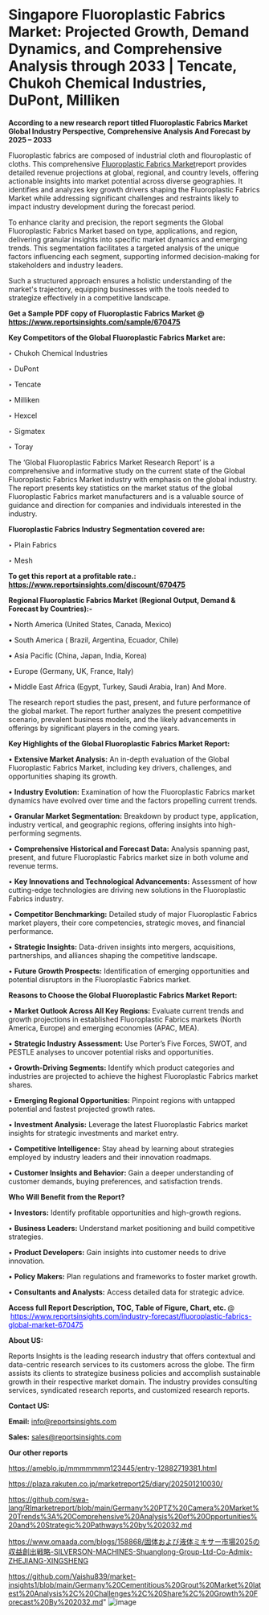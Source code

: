 # Singapore Fluoroplastic Fabrics Market: Projected Growth, Demand Dynamics, and Comprehensive Analysis through 2033 | Tencate, Chukoh Chemical Industries, DuPont, Milliken

<strong>According to a new research report titled Fluoroplastic Fabrics Market Global Industry Perspective, Comprehensive Analysis And Forecast by 2025 – 2033</strong>

Fluoroplastic fabrics are composed of industrial cloth and flouroplastic of cloths. This comprehensive <a href=https://www.reportsinsights.com/sample/670475>Fluoroplastic Fabrics Market</a>report provides detailed revenue projections at global, regional, and country levels, offering actionable insights into market potential across diverse geographies. It identifies and analyzes key growth drivers shaping the Fluoroplastic Fabrics Market while addressing significant challenges and restraints likely to impact industry development during the forecast period.

To enhance clarity and precision, the report segments the Global Fluoroplastic Fabrics Market based on type, applications, and region, delivering granular insights into specific market dynamics and emerging trends. This segmentation facilitates a targeted analysis of the unique factors influencing each segment, supporting informed decision-making for stakeholders and industry leaders.

Such a structured approach ensures a holistic understanding of the market's trajectory, equipping businesses with the tools needed to strategize effectively in a competitive landscape.

<strong>Get a Sample PDF copy of Fluoroplastic Fabrics Market </strong><strong>@<a href=https://www.reportsinsights.com/sample/670475 style=color:#0000ff;> https://www.reportsinsights.com/sample/670475</a></strong></font>

<strong>Key Competitors of the Global Fluoroplastic Fabrics Market are:</strong>

‣ Chukoh Chemical Industries

‣ DuPont

‣ Tencate

‣ Milliken

‣ Hexcel

‣ Sigmatex

‣ Toray

The ‘Global Fluoroplastic Fabrics Market Research Report’ is a comprehensive and informative study on the current state of the Global Fluoroplastic Fabrics Market industry with emphasis on the global industry. The report presents key statistics on the market status of the global Fluoroplastic Fabrics market manufacturers and is a valuable source of guidance and direction for companies and individuals interested in the industry.

<strong>Fluoroplastic Fabrics Industry Segmentation covered are:</strong>

‣ Plain Fabrics

‣ Mesh

<strong>To get this report at a profitable rate.: <a href=https://www.reportsinsights.com/discount/670475 style=color:#0000ff;>https://www.reportsinsights.com/discount/670475</a></strong></font>

<strong>Regional Fluoroplastic Fabrics Market (Regional Output, Demand &amp; Forecast by Countries):-</strong>

• North America (United States, Canada, Mexico)

• South America ( Brazil, Argentina, Ecuador, Chile)

• Asia Pacific (China, Japan, India, Korea)

• Europe (Germany, UK, France, Italy)

• Middle East Africa (Egypt, Turkey, Saudi Arabia, Iran) And More.

The research report studies the past, present, and future performance of the global market. The report further analyzes the present competitive scenario, prevalent business models, and the likely advancements in offerings by significant players in the coming years.

<strong>Key Highlights of the Global Fluoroplastic Fabrics Market Report:</strong>

• <strong>Extensive Market Analysis:</strong> An in-depth evaluation of the Global Fluoroplastic Fabrics Market, including key drivers, challenges, and opportunities shaping its growth.

• <strong>Industry Evolution:</strong> Examination of how the Fluoroplastic Fabrics market dynamics have evolved over time and the factors propelling current trends.

• <strong>Granular Market Segmentation:</strong> Breakdown by product type, application, industry vertical, and geographic regions, offering insights into high-performing segments.

• <strong>Comprehensive Historical and Forecast Data:</strong> Analysis spanning past, present, and future Fluoroplastic Fabrics market size in both volume and revenue terms.

• <strong>Key Innovations and Technological Advancements:</strong> Assessment of how cutting-edge technologies are driving new solutions in the Fluoroplastic Fabrics industry.

• <strong>Competitor Benchmarking:</strong> Detailed study of major Fluoroplastic Fabrics market players, their core competencies, strategic moves, and financial performance.

• <strong>Strategic Insights:</strong> Data-driven insights into mergers, acquisitions, partnerships, and alliances shaping the competitive landscape.

• <strong>Future Growth Prospects:</strong> Identification of emerging opportunities and potential disruptors in the Fluoroplastic Fabrics market.

<strong>Reasons to Choose the Global Fluoroplastic Fabrics Market Report:</strong>

• <strong>Market Outlook Across All Key Regions:</strong> Evaluate current trends and growth projections in established Fluoroplastic Fabrics markets (North America, Europe) and emerging economies (APAC, MEA).

• <strong>Strategic Industry Assessment:</strong> Use Porter’s Five Forces, SWOT, and PESTLE analyses to uncover potential risks and opportunities.

• <strong>Growth-Driving Segments:</strong> Identify which product categories and industries are projected to achieve the highest Fluoroplastic Fabrics market shares.

• <strong>Emerging Regional Opportunities:</strong> Pinpoint regions with untapped potential and fastest projected growth rates.

• <strong>Investment Analysis:</strong> Leverage the latest Fluoroplastic Fabrics market insights for strategic investments and market entry.

• <strong>Competitive Intelligence:</strong> Stay ahead by learning about strategies employed by industry leaders and their innovation roadmaps.

• <strong>Customer Insights and Behavior:</strong> Gain a deeper understanding of customer demands, buying preferences, and satisfaction trends.

<strong>Who Will Benefit from the Report?</strong>

• <strong>Investors:</strong> Identify profitable opportunities and high-growth regions.

• <strong>Business Leaders:</strong> Understand market positioning and build competitive strategies.

• <strong>Product Developers:</strong> Gain insights into customer needs to drive innovation.

• <strong>Policy Makers:</strong> Plan regulations and frameworks to foster market growth.

• <strong>Consultants and Analysts:</strong> Access detailed data for strategic advice.
</ul>
<strong>Access full Report Description, TOC, Table of Figure, Chart, etc. </strong>@  <a href=https://www.reportsinsights.com/industry-forecast/fluoroplastic-fabrics-global-market-670475 style=color:#0000ff;>https://www.reportsinsights.com/industry-forecast/fluoroplastic-fabrics-global-market-670475</a></font>

<strong><strong>About US</strong>:</strong>

Reports Insights is the leading research industry that offers contextual and data-centric research services to its customers across the globe. The firm assists its clients to strategize business policies and accomplish sustainable growth in their respective market domain. The industry provides consulting services, syndicated research reports, and customized research reports.

<strong>Contact US:</strong>

<p class=""""><b>Email:</b> <a href=mailto:info@reportsinsights.com>info@reportsinsights.com</a></p>
<p class=""""><b>Sales:</b> <a href=mailto:sales@reportsinsights.com>sales@reportsinsights.com</a></p>

<strong>Our other reports</strong>

<a href=https://ameblo.jp/mmmmmmm123445/entry-12882719381.html>https://ameblo.jp/mmmmmmm123445/entry-12882719381.html</a>

<a href=https://plaza.rakuten.co.jp/marketreport25/diary/202501210030/>https://plaza.rakuten.co.jp/marketreport25/diary/202501210030/</a>

<a href=https://github.com/swa-lang/RImarketreport/blob/main/Germany%20PTZ%20Camera%20Market%20Trends%3A%20Comprehensive%20Analysis%20of%20Opportunities%20and%20Strategic%20Pathways%20by%202032.md>https://github.com/swa-lang/RImarketreport/blob/main/Germany%20PTZ%20Camera%20Market%20Trends%3A%20Comprehensive%20Analysis%20of%20Opportunities%20and%20Strategic%20Pathways%20by%202032.md</a>

<a href=https://www.omaada.com/blogs/158868/固体および液体ミキサー市場2025の収益創出戦略-SILVERSON-MACHINES-Shuanglong-Group-Ltd-Co-Admix-ZHEJIANG-XINGSHENG>https://www.omaada.com/blogs/158868/固体および液体ミキサー市場2025の収益創出戦略-SILVERSON-MACHINES-Shuanglong-Group-Ltd-Co-Admix-ZHEJIANG-XINGSHENG</a>

<a href=https://github.com/Vaishu839/market-insights1/blob/main/Germany%20Cementitious%20Grout%20Market%20latest%20Analysis%2C%20Challenges%2C%20Share%2C%20Growth%20Forecast%20By%202032.md>https://github.com/Vaishu839/market-insights1/blob/main/Germany%20Cementitious%20Grout%20Market%20latest%20Analysis%2C%20Challenges%2C%20Share%2C%20Growth%20Forecast%20By%202032.md</a>"
![image](https://github.com/user-attachments/assets/48c33992-32ca-4be2-bc53-98424cc6a192)
